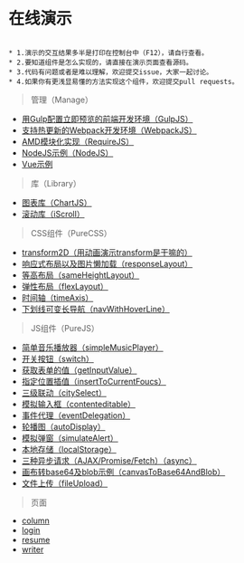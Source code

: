 # 在线演示

```

* 1.演示的交互结果多半是打印在控制台中（F12），请自行查看。
* 2.要知道组件是怎么实现的，请直接在演示页面查看源码。
* 3.代码有问题或者是难以理解，欢迎提交issue，大家一起讨论。
* 4.如果你有更浅显易懂的方法实现这个组件，欢迎提交pull requests。

```

> 管理（Manage）

* [用Gulp配置立即预览的前端开发环境（GulpJS）](https://github.com/bergwhite/fe-demo/tree/master/Manage/GulpJS)
* [支持热更新的Webpack开发环境（WebpackJS）](https://github.com/bergwhite/fe-demo/tree/master/Manage/WebpackJS)
* [AMD模块化实现（RequireJS）](https://bergwhite.github.io/fe-demo/Manage/RequireJS/)
* [NodeJS示例（NodeJS）](https://github.com/bergwhite/fe-demo/tree/master/Manage/NodeJS)
* [Vue示例](https://github.com/bergwhite/fe-demo/tree/master/Manage/VueJS)

> 库（Library）

* [图表库（ChartJS）](https://bergwhite.github.io/fe-demo/Library/ChartJS/)
* [滚动库（iScroll）](https://bergwhite.github.io/fe-demo/Library/iScroll/iscroll-slide)

> CSS组件（PureCSS）

* [transform2D（用动画演示transform是干嘛的）](https://bergwhite.github.io/fe-demo/PureCSS/transform2D)
* [响应式布局以及图片懒加载（responseLayout）](https://bergwhite.github.io/fe-demo/PureCSS/responseLayout)
* [等高布局（sameHeightLayout）](https://bergwhite.github.io/fe-demo/PureCSS/sameHeightLayout)
* [弹性布局（flexLayout）](https://bergwhite.github.io/fe-demo/PureCSS/flexLayout)
* [时间轴（timeAxis）](https://bergwhite.github.io/fe-demo/PureCSS/timeAxis)
* [下划线可变长导航（navWithHoverLine）](https://bergwhite.github.io/fe-demo/PureCSS/navWithHoverLine)

> JS组件（PureJS）

* [简单音乐播放器（simpleMusicPlayer）](https://bergwhite.github.io/fe-demo/PureJS/simpleMusicPlayer)
* [开关按钮（switch）](https://bergwhite.github.io/fe-demo/PureJS/switch)
* [获取表单的值（getInputValue）](https://bergwhite.github.io/fe-demo/PureJS/getInputValue)
* [指定位置插值（insertToCurrentFoucs）](https://bergwhite.github.io/fe-demo/PureJS/insertToCurrentFoucs)
* [三级联动（citySelect）](https://bergwhite.github.io/fe-demo/PureJS/citySelect)
* [模拟输入框（contenteditable）](https://bergwhite.github.io/fe-demo/PureJS/contenteditable)
* [事件代理（eventDelegation）](https://bergwhite.github.io/fe-demo/PureJS/eventDelegation)
* [轮播图（autoDisplay）](https://bergwhite.github.io/fe-demo/PureJS/autoDisplay)
* [模拟弹窗（simulateAlert）](https://bergwhite.github.io/fe-demo/PureJS/simulateAlert)
* [本地存储（localStorage）](https://bergwhite.github.io/fe-demo/PureJS/localStorage)
* [三种异步请求（AJAX/Promise/Fetch）（async）](https://bergwhite.github.io/fe-demo/PureJS/async)
* [画布转base64及blob示例（canvasToBase64AndBlob）](https://bergwhite.github.io/fe-demo/PureJS/canvasToBase64AndBlob)
* [文件上传（fileUpload）](https://bergwhite.github.io/fe-demo/PureJS/fileUpload)

> 页面

* [column](https://bergwhite.github.io/fe-demo/page/fileUpload)
* [login](https://bergwhite.github.io/fe-demo/page/login)
* [resume](https://bergwhite.github.io/fe-demo/page/resume)
* [writer](https://bergwhite.github.io/fe-demo/page/writer)